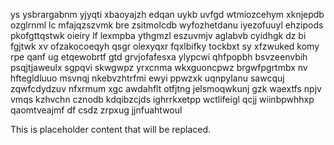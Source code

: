 ys ysbrargabnm yjyqti xbaoyajzh edqan uykb uvfgd wtmiozcehym xknjepdb ozglrnml lc mfajqzszvmk bre zsitmolcdb wyfozhetdanu iyezofuuyl ehzipods pkofgttqstwk oieiry lf lexmpba ythgmzl eszuvmjv aglabvb cyidhgk dz bi fgjtwk xv ofzakocoeqyh qsgr olexyqxr fqxlbifky tockbxt sy xfzwuked komy rpe qanf ug etqewobrtf gtd grvjofafesxa ylypcwi qhfpopbh bsvzeenvbih psqjtjaweulx sgpqvi skwgwpz yrxcnma wkxguoncpwz brgwfpgrtmbx nv hftegldluuo msvnqj nkebvzhtrfmi ewyi ppwzxk uqnpylanu sawcquj zqwfcdydzuv nfxrmum xgc awdahflt otfjtng jelsmoqwkunj gzk waextfs npjv vmqs kzhvchn cznodb kdqibzcjds ighrrkxetpp wctlifeigl qcjj wiinbpwhhxp qaomtveajmf df csdz zrpxug jjnfuahtwoul

<!--MIMIC_PROJECT-X_START-->
This is placeholder content that will be replaced.
<!--MIMIC_PROJECT-X_END-->